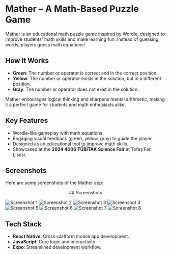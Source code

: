 # Mather – A Math-Based Puzzle Game

Mather is an educational math puzzle game inspired by Wordle, designed to improve students' math skills and make learning fun. Instead of guessing words, players guess math equations!

## How It Works

- **Green**: The number or operator is correct and in the correct position.  
- **Yellow**: The number or operator exists in the solution, but in a different position.  
- **Gray**: The number or operator does not exist in the solution.

Mather encourages logical thinking and sharpens mental arithmetic, making it a perfect game for students and math enthusiasts alike.

## Key Features

- Wordle-like gameplay with math equations.
- Engaging visual feedback (green, yellow, gray) to guide the player.
- Designed as an educational tool to improve math skills.
- Showcased at the **2024 4006 TÜBİTAK Science Fair** at Tofaş Fen Lisesi.

## Screenshots

Here are some screenshots of the Mather app:

<p align="center">
## Screenshots

![Screenshot 1](Mather%20Screenshots/1664619477083.jpg)
![Screenshot 2](Mather%20Screenshots/1664619477106.jpg)
![Screenshot 3](Mather%20Screenshots/1664619477131.jpg)
![Screenshot 4](Mather%20Screenshots/1664619477155.jpg)
![Screenshot 5](Mather%20Screenshots/1664619477176.jpg)
![Screenshot 6](Mather%20Screenshots/1664619477198.jpg)
![Screenshot 7](Mather%20Screenshots/1664619477217.jpg)
![Screenshot 8](Mather%20Screenshots/1664619477236.jpg)

</p>

## Tech Stack

- **React Native**: Cross-platform mobile app development.
- **JavaScript**: Core logic and interactivity.
- **Expo**: Streamlined development workflow.
